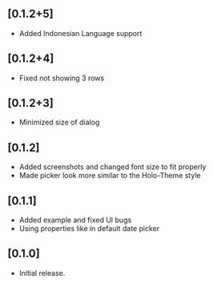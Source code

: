 ## [0.1.2+5]
* Added Indonesian Language support

## [0.1.2+4]
* Fixed not showing 3 rows

## [0.1.2+3]
* Minimized size of dialog

## [0.1.2]

* Added screenshots and changed font size to fit properly
* Made picker look more similar to the Holo-Theme style

## [0.1.1]

* Added example and fixed UI bugs
* Using properties like in default date picker

## [0.1.0]

* Initial release.
